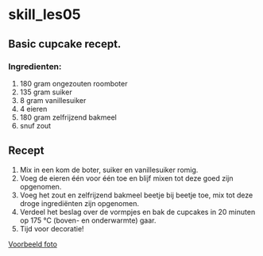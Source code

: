 # skill_les05
## Basic cupcake recept.

### Ingredienten:
 1. 180 gram ongezouten roomboter  
2. 135 gram suiker  
3. 8 gram vanillesuiker  
4. 4 eieren  
5. 180 gram zelfrijzend bakmeel  
6. snuf zout  


## Recept
1. Mix in een kom de boter, suiker en vanillesuiker romig. 
2. Voeg de eieren één voor één toe en blijf mixen tot deze goed zijn opgenomen.
3. Voeg het zout en zelfrijzend bakmeel beetje bij beetje toe, mix tot deze droge ingrediënten zijn opgenomen.
4. Verdeel het beslag over de vormpjes en bak de cupcakes in 20 minuten op 175 °C (boven- en onderwarmte) gaar.
5. Tijd voor decoratie!

[Voorbeeld foto](http://icons.iconarchive.com/icons/google/noto-emoji-animals-nature/256/22221-cat-icon.png)